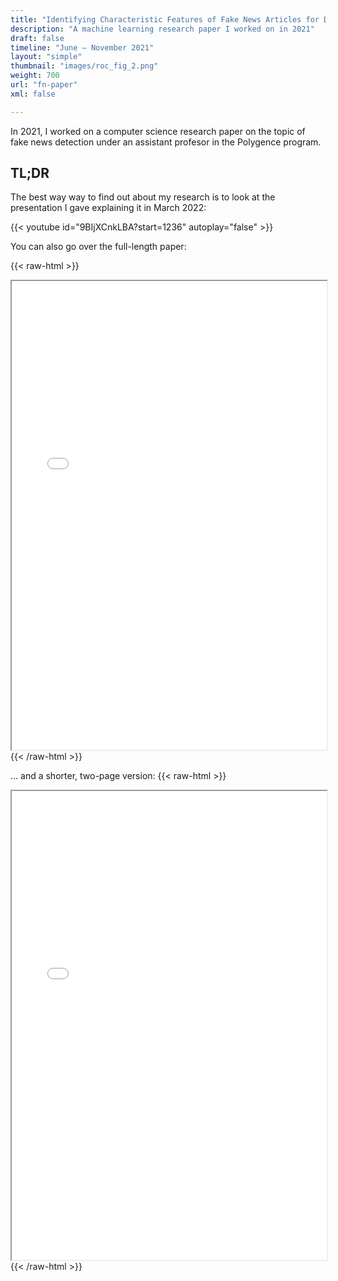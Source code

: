 ```yaml
---
title: "Identifying Characteristic Features of Fake News Articles for Deep Learning-Based Identification"
description: "A machine learning research paper I worked on in 2021"
draft: false
timeline: "June – November 2021"
layout: "simple"
thumbnail: "images/roc_fig_2.png"
weight: 700
url: "fn-paper"
xml: false

---
```


In 2021, I worked on a computer science research paper on the topic of fake news detection under an assistant profesor in the Polygence program.

## TL;DR

The best way way to find out about my research is to look at the presentation I gave explaining it in March 2022:

{{< youtube id="9BIjXCnkLBA?start=1236" autoplay="false" >}}

You can also go over the full-length paper:

{{< raw-html >}}
<iframe src="/fn-paper/FullLength_Paper_IdentifyingCharacteristicFeaturesOfFakeNewsArticlesForDeepLearningBasedIdentification.pdf" width="100%" height="750px"> </iframe>
{{< /raw-html >}}

... and a shorter, two-page version:
{{< raw-html >}}
<iframe src="/fn-paper/2Pager_Paper.pdf" width="100%" height="750px"> </iframe>
{{< /raw-html >}}
